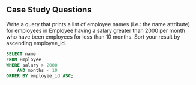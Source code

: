 ## Case Study Questions

Write a query that prints a list of employee names (i.e.: the name attribute) for employees in Employee having a salary greater than 2000 per month who have been employees for less than 10 months.
Sort your result by ascending employee_id.

````sql
SELECT name
FROM Employee
WHERE salary > 2000
    AND months < 10
ORDER BY employee_id ASC;
````
